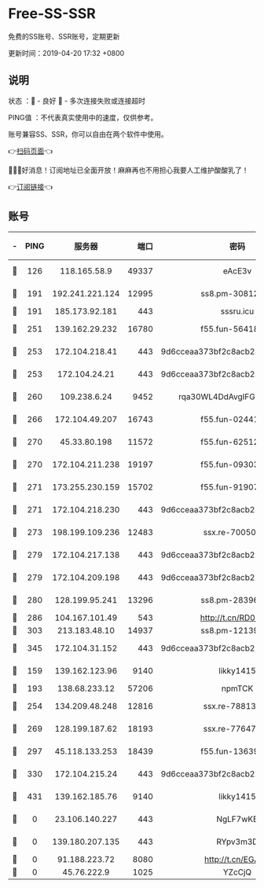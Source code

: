 # Free-SS-SSR

免费的SS账号、SSR账号，定期更新

更新时间：2019-04-20 17:32 +0800

## 说明

状态     ：🙂 - 良好 🙁 - 多次连接失败或连接超时

PING值   ：不代表真实使用中的速度，仅供参考。

账号兼容SS、SSR，你可以自由在两个软件中使用。

👉[扫码页面](https://liesauer.github.io/Free-SS-SSR/)👈

🎉🎉🎉好消息！订阅地址已全面开放！麻麻再也不用担心我要人工维护酸酸乳了！

👉[订阅链接](https://www.liesauer.net/yogurt/subscribe?ACCESS_TOKEN=DAYxR3mMaZAsaqUb)👈

## 账号

|-|PING|服务器|端口|密码|加密方式|区域|
|:----:|:----:|:-----:|-----:|:----:|:----:|:----:|
|🙂|126|118.165.58.9|49337|eAcE3v|chacha20-ietf|TW|
|🙂|191|192.241.221.124|12995|ss8.pm-30812425|aes-256-cfb|US|
|🙂|191|185.173.92.181|443|sssru.icu|rc4-md5|RU|
|🙂|251|139.162.29.232|16780|f55.fun-56418519|aes-256-cfb|SG|
|🙂|253|172.104.218.41|443|9d6cceaa373bf2c8acb22e60b6a58be6|aes-256-cfb|US|
|🙂|253|172.104.24.21|443|9d6cceaa373bf2c8acb22e60b6a58be6|aes-256-cfb|US|
|🙂|260|109.238.6.24|9452|rqa30WL4DdAvgIFG6Fs3znzTa|aes-256-cfb|FR|
|🙂|266|172.104.49.207|16743|f55.fun-02441032|aes-256-cfb|SG|
|🙂|270|45.33.80.198|11572|f55.fun-62512711|aes-256-cfb|US|
|🙂|270|172.104.211.238|19197|f55.fun-09303839|aes-256-cfb|US|
|🙂|271|173.255.230.159|15702|f55.fun-91907553|aes-256-cfb|US|
|🙂|271|172.104.218.230|443|9d6cceaa373bf2c8acb22e60b6a58be6|aes-256-cfb|US|
|🙂|273|198.199.109.236|12483|ssx.re-70050948|aes-256-cfb|US|
|🙂|279|172.104.217.138|443|9d6cceaa373bf2c8acb22e60b6a58be6|aes-256-cfb|US|
|🙂|279|172.104.209.198|443|9d6cceaa373bf2c8acb22e60b6a58be6|aes-256-cfb|US|
|🙂|280|128.199.95.241|13296|ss8.pm-28396550|aes-256-cfb|SG|
|🙂|286|104.167.101.49|543|http://t.cn/RD0D7sx|rc4-md5|CA|
|🙂|303|213.183.48.10|14937|ss8.pm-12139832|rc4-md5|RU|
|🙂|345|172.104.31.152|443|9d6cceaa373bf2c8acb22e60b6a58be6|aes-256-cfb|US|
|🙂|159|139.162.123.96|9140|likky1415|aes-256-cfb|JP|
|🙂|193|138.68.233.12|57206|npmTCK|rc4-md5|US|
|🙂|254|134.209.48.248|12816|ssx.re-78813577|aes-256-cfb|US|
|🙂|269|128.199.187.62|18193|ssx.re-77647614|aes-256-cfb|SG|
|🙂|297|45.118.133.253|18439|f55.fun-13639726|aes-256-cfb|SG|
|🙂|330|172.104.215.24|443|9d6cceaa373bf2c8acb22e60b6a58be6|aes-256-cfb|US|
|🙂|431|139.162.185.76|9140|likky1415|aes-256-cfb|DE|
|🙁|0|23.106.140.227|443|NgLF7wKB|aes-256-cfb|US|
|🙁|0|139.180.207.135|443|RYpv3m3D|aes-256-cfb|JP|
|🙁|0|91.188.223.72|8080|http://t.cn/EGJIyrl|rc4-md5|RU|
|🙁|0|45.76.222.9|1025|YZcCjQ|rc4-md5|JP|
